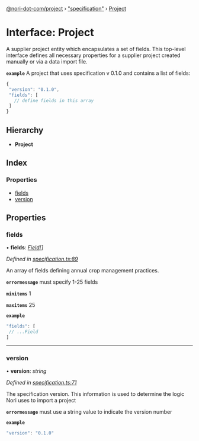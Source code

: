 [@nori-dot-com/project](../README.md) › ["specification"](../modules/_specification_.md) › [Project](_specification_.project.md)

# Interface: Project

A supplier project entity which encapsulates a set of fields. This top-level interface defines all necessary properties for a supplier project created manually or via a data import file.

**`example`** <caption>A project that uses specification v 0.1.0 and contains a list of fields:</caption>
```js
{
 "version": "0.1.0",
 "fields": [
   // define fields in this array
 ]
}
```

## Hierarchy

* **Project**

## Index

### Properties

* [fields](_specification_.project.md#fields)
* [version](_specification_.project.md#version)

## Properties

###  fields

• **fields**: *[Field](_specification_.field.md)[]*

*Defined in [specification.ts:89](https://github.com/nori-dot-eco/nori-dot-com/blob/922a33f/packages/project/src/specification.ts#L89)*

An array of fields defining annual crop management practices.

**`errormessage`** must specify 1-25 fields

**`minitems`** 1

**`maxitems`** 25

**`example`** 

```js
"fields": [
 // ...Field
]
```

___

###  version

• **version**: *string*

*Defined in [specification.ts:71](https://github.com/nori-dot-eco/nori-dot-com/blob/922a33f/packages/project/src/specification.ts#L71)*

The specification version. This information is used to determine the logic Nori uses to import a project

**`errormessage`** must use a string value to indicate the version number

**`example`** 

```js
"version": "0.1.0"
```
